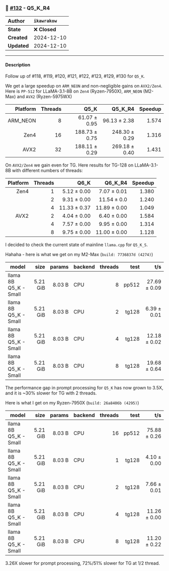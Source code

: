### 🔀 [#132](https://github.com/ikawrakow/ik_llama.cpp/pull/132) - Q5_K_R4

| **Author** | `ikawrakow` |
| :--- | :--- |
| **State** | ❌ **Closed** |
| **Created** | 2024-12-10 |
| **Updated** | 2024-12-10 |

---

#### Description

Follow up of #118, #119, #120, #121, #122, #123, #129, #130  for `Q5_K`. 

We get a large speedup on `ARM_NEON` and non-negligible gains on `AVX2/Zen4`.  Here is `PP-512` for LLaMA-3.1-8B on `Zen4` (Ryzen-7950X), `ARM_NEON` (M2-Max) and `AVX2` (Ryzen-5975WX)

| Platform |  Threads | Q5_K | Q5_K_R4 | Speedup |
| ---: | ---: | ---: | ---: | ---: |
| ARM_NEON |  8 |  61.07 ± 0.95  | 96.13 ± 2.38  | 1.574 |
| Zen4            | 16 | 188.73 ± 0.75   | 248.30 ± 0.29  | 1.316 |
| AVX2           | 32 | 188.11 ± 0.29 |  269.18 ± 0.40  | 1.431 |

On `AVX2/Zen4` we gain even for TG. Here results for TG-128 on LLaMA-3.1-8B with different numbers of threads:

| Platform |  Threads | Q6_K | Q6_K_R4 | Speedup |
| ---: | ---: | ---: | ---: | ---: |
| Zen4            | 1 |  5.12 ± 0.00   | 7.07 ± 0.01  |  1.380 |
|                      | 2 |  9.31 ± 0.00 | 11.54 ± 0.0  |  1.240 |
|                      | 4 |  11.33 ± 0.37  | 11.89 ± 0.00  |  1.049 |
| AVX2           | 2 | 4.04 ± 0.00    | 6.40 ± 0.00  | 1.584 |
|                     | 4 | 7.57 ± 0.00    | 9.95 ± 0.00  | 1.314 |
|                     | 8 |  9.75 ± 0.00  | 11.00 ± 0.00  | 1.128 |

I decided to check the current state of mainline `llama.cpp` for `Q5_K_S`.

Hahaha - here is what we get on my M2-Max (`build: 7736837d (4274)`)

| model                          |       size |     params | backend    | threads |          test |                  t/s |
| ------------------------------ | ---------: | ---------: | ---------- | ------: | ------------: | -------------------: |
| llama 8B Q5_K - Small          |   5.21 GiB |     8.03 B | CPU        |       8 |         pp512 |         27.69 ± 0.09 |
| llama 8B Q5_K - Small          |   5.21 GiB |     8.03 B | CPU        |       2 |         tg128 |          6.39 ± 0.01 | 
| llama 8B Q5_K - Small          |   5.21 GiB |     8.03 B | CPU        |       4 |         tg128 |         12.18 ± 0.02 |
| llama 8B Q5_K - Small          |   5.21 GiB |     8.03 B | CPU        |       8 |         tg128 |         19.68 ± 0.64 |

The performance gap in prompt processing for `Q5_K` has now grown to 3.5X, and it is ~30% slower for TG with 2 threads.

Here is what I get on my Ryzen-7950X (`build: 26a8406b (4295)`)

| model                          |       size |     params | backend    | threads |          test |                  t/s |
| ------------------------------ | ---------: | ---------: | ---------- | ------: | ------------: | -------------------: |
| llama 8B Q5_K - Small          |   5.21 GiB |     8.03 B | CPU        |      16 |         pp512 |         75.88 ± 0.26 |
| llama 8B Q5_K - Small          |   5.21 GiB |     8.03 B | CPU        |       1 |         tg128 |          4.10 ± 0.00 |
| llama 8B Q5_K - Small          |   5.21 GiB |     8.03 B | CPU        |       2 |         tg128 |          7.66 ± 0.01 |
| llama 8B Q5_K - Small          |   5.21 GiB |     8.03 B | CPU        |       4 |         tg128 |         11.26 ± 0.00 |
| llama 8B Q5_K - Small          |   5.21 GiB |     8.03 B | CPU        |       8 |         tg128 |         11.20 ± 0.22 |

3.26X slower for prompt processing, 72%/51% slower for TG at 1/2 thread.